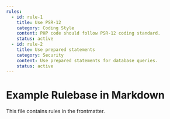 ```yaml
---
rules:
  - id: rule-1
    title: Use PSR-12
    category: Coding Style
    content: PHP code should follow PSR-12 coding standard.
    status: active
  - id: rule-2
    title: Use prepared statements
    category: Security
    content: Use prepared statements for database queries.
    status: active
---
```


# Example Rulebase in Markdown

This file contains rules in the frontmatter. 